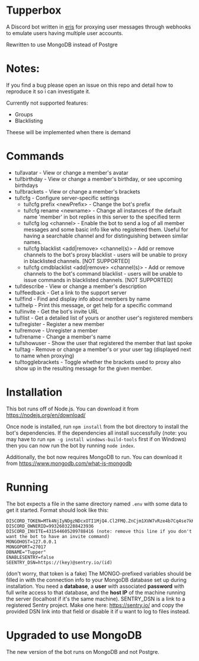 # Tupperbox

A Discord bot written in <a href="https://github.com/abalabahaha/eris">eris</a> for proxying user messages through webhooks to emulate users having multiple user accounts.

Rewritten to use MongoDB instead of Postgre

# Notes:

If you find a bug please open an issue on this repo and detail how to reproduce it so i can investigate it.

Currently not supported features:

-   Groups
-   Blacklisting

Theese will be implemented when there is demand

# Commands

-   tul!avatar - View or change a member's avatar
-   tul!birthday - View or change a member's birthday, or see upcoming birthdays
-   tul!brackets - View or change a member's brackets
-   tul!cfg - Configure server-specific settings
    -   tul!cfg prefix \<newPrefix> - Change the bot's prefix
    -   tul!cfg rename \<newname> - Change all instances of the default name 'member' in bot replies in this server to the specified term
    -   tul!cfg log \<channel> - Enable the bot to send a log of all member messages and some basic info like who registered them. Useful for having a searchable channel and for distinguishing between similar names.
    -   tul!cfg blacklist <add|remove> <channel(s)> - Add or remove channels to the bot's proxy blacklist - users will be unable to proxy in blacklisted channels. [NOT SUPPORTED]
    -   tul!cfg cmdblacklist <add|remove> <channel(s)> - Add or remove channels to the bot's command blacklist - users will be unable to issue commands in blacklisted channels. [NOT SUPPORTED]
-   tul!describe - View or change a member's description
-   tul!feedback - Get a link to the support server
-   tul!find - Find and display info about members by name
-   tul!help - Print this message, or get help for a specific command
-   tul!invite - Get the bot's invite URL
-   tul!list - Get a detailed list of yours or another user's registered members
-   tul!register - Register a new member
-   tul!remove - Unregister a member
-   tul!rename - Change a member's name
-   tul!showuser - Show the user that registered the member that last spoke
-   tul!tag - Remove or change a member's or your user tag (displayed next to name when proxying)
-   tul!togglebrackets - Toggle whether the brackets used to proxy also show up in the resulting message for the given member.

# Installation

This bot runs off of Node.js. You can download it from https://nodejs.org/en/download/

Once node is installed, run `npm install` from the bot directory to install the bot's dependencies. If the dependencies all install successfully (note: you may have to run `npm -g install windows-build-tools` first if on Windows) then you can now run the bot by running `node index`.

Additionally, the bot now requires MongoDB to run. You can download it from https://www.mongodb.com/what-is-mongodb

# Running

The bot expects a file in the same directory named `.env` with some data to get it started. Format should look like this:

```
DISCORD_TOKEN=MTk4NjIyNDgzNDcxOTI1MjQ4.Cl2FMQ.ZnCjm1XVW7vRze4b7Cq4se7kKWs
DISCORD_OWNERID=99326032288423936
DISCORD_INVITE=431544605209788416 (note: remove this line if you don't want the bot to have an invite command)
MONGOHOST=127.0.0.1
MONGOPORT=27017
DBNAME="Tupper"
ENABLESENTRY=false
SEENTRY_DSN=https://(key)@sentry.io/(id)
```

(don't worry, that token is a fake) The MONGO-prefixed variables should be filled in with the connection info to your MongoDB database set up during installation. You need a **database**, a **user** with associated **password** with full write access to that database, and the **host IP** of the machine running the server (localhost if it's the same machine). SENTRY_DSN is a link to a registered Sentry project. Make one here: https://sentry.io/ and copy the provided DSN link into that field or disable it if u want to log to files instead.

# Upgraded to use MongoDB

The new version of the bot runs on MongoDB and not Postgre.
